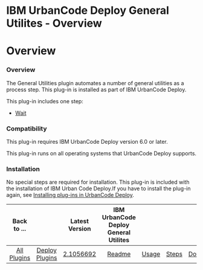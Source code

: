 
IBM UrbanCode Deploy General Utilites - Overview
================================================

# Overview



### Overview




 


The General Utilities plugin automates a number of general utilities as a process step. This plug-in is installed as part of IBM UrbanCode Deploy.


This plug-in includes one step:


* [Wait](#wait)


### Compatibility


This plug-in requires IBM UrbanCode Deploy version 6.0 or later.


This plug-in runs on all operating systems that UrbanCode Deploy supports.


### Installation


No special steps are required for installation. This plug-in is included with the installation of IBM Urban Code Deploy.If you have to install the plug-in again, see [Installing plug-ins in UrbanCode Deploy](https://www.urbancode.com/resource/installing-plug-ins-in-urbancode-products/ "Installing plug-ins in UrbanCode Deploy").




|Back to ...||Latest Version|IBM UrbanCode Deploy General Utilites ||||
| :---: | :---: | :---: | :---: | :---: | :---: | :---: |
|[All Plugins](../../index.md)|[Deploy Plugins](../README.md)|[2.1056692](https://raw.githubusercontent.com/UrbanCode/IBM-UCD-PLUGINS/main/files/general-utilities/general-utilities-2.1056692.zip)|[Readme](README.md)|[Usage](usage.md)|[Steps](steps.md)|[Downloads](downloads.md)|
